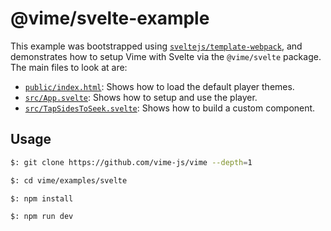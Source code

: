 # @vime/svelte-example

This example was bootstrapped using [`sveltejs/template-webpack`](https://github.com/sveltejs/template-webpack),
and demonstrates how to setup Vime with Svelte via the `@vime/svelte` package. The main files to
look at are:

- [`public/index.html`](./public/index.html): Shows how to load the default player themes.
- [`src/App.svelte`](./src/App.svelte): Shows how to setup and use the player.
- [`src/TapSidesToSeek.svelte`](./src/TapSidesToSeek.svelte): Shows how to build a custom component.

## Usage

```bash
$: git clone https://github.com/vime-js/vime --depth=1

$: cd vime/examples/svelte

$: npm install

$: npm run dev
```
